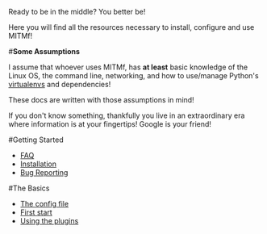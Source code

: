Ready to be in the middle? You better be!

Here you will find all the resources necessary to install, configure and use MITMf!

#**Some Assumptions**

I assume that whoever uses MITMf, has **at least** basic knowledge of the Linux OS, the command line, networking, and how to use/manage Python's [virtualenvs](http://docs.python-guide.org/en/latest/dev/virtualenvs/) and dependencies!

These docs are written with those assumptions in mind! 

If you don't know something, thankfully you live in an extraordinary era where information is at your fingertips! Google is your friend!

#Getting Started
- [FAQ](https://github.com/byt3bl33d3r/MITMf/wiki/FAQ)
- [Installation](https://github.com/byt3bl33d3r/MITMf/wiki/Installation)
- [Bug Reporting](https://github.com/byt3bl33d3r/MITMf/wiki/Reporting-a-bug)

#The Basics
- [The config file](https://github.com/byt3bl33d3r/MITMf/wiki/The-configuration-file)
- [First start](https://github.com/byt3bl33d3r/MITMf/wiki/Starting-MITMf)
- [Using the plugins](https://github.com/byt3bl33d3r/MITMf/wiki/Using-the-Plugins)